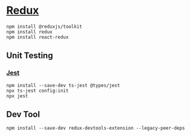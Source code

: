 # [Redux](https://redux.js.org/introduction/installation)

```
npm install @reduxjs/toolkit
npm install redux
npm install react-redux
```

## Unit Testing

### [Jest](https://jestjs.io/docs/getting-started#via-ts-jest)

```
npm install --save-dev ts-jest @types/jest
npx ts-jest config:init
npx jest
```

## Dev Tool

```
npm install --save-dev redux-devtools-extension --legacy-peer-deps
```
